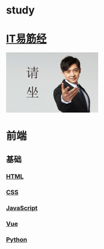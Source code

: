 # study
# [IT易筋经](https://www.processon.com/mindmap/64b8a8722d4d526657c88618)
<img src="./pictures/请坐.jpg" alt="image" style="width:50%;" />

# 前端
## 基础
### [HTML](./front/html/html.md)
### [CSS](./front/css/css.md)
### [JavaScript](./front/javascript/javascript.md)
### [Vue](./front/vue/Vue.md)
### [Python](./python/python.md)